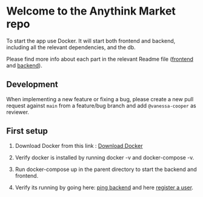 # Welcome to the Anythink Market repo

To start the app use Docker. It will start both frontend and backend, including all the relevant dependencies, and the db.

Please find more info about each part in the relevant Readme file ([frontend](frontend/readme.md) and [backend](backend/README.md)).

## Development

When implementing a new feature or fixing a bug, please create a new pull request against `main` from a feature/bug branch and add `@vanessa-cooper` as reviewer.

## First setup

1. Download Docker from this link : [Download Docker](https://docs.docker.com/docker-for-windows/install/)

2. Verify docker is installed by running docker -v and docker-compose -v.

3. Run docker-compose up in the parent directory to start the backend and frontend.

4. Verify its running by going here: [ping backend](http://localhost:3000/api/ping) and here [register a user](http://localhost:3000/register).